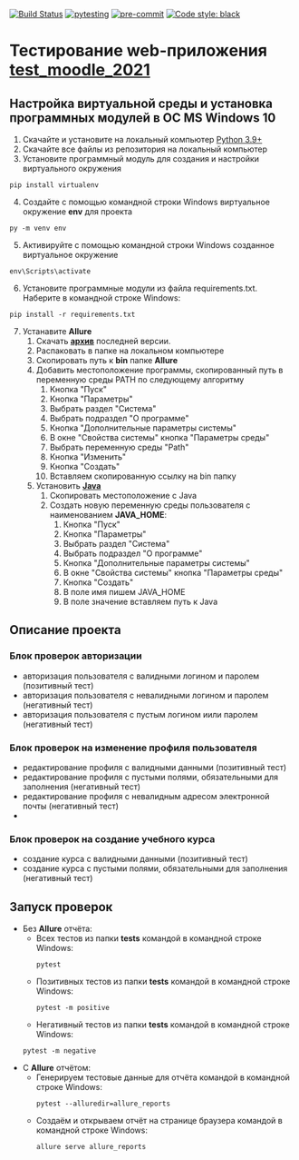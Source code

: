 [![Build Status](https://app.travis-ci.com/and-buk/ui-moodle-test.svg?branch=main)](https://app.travis-ci.com/and-buk/ui-moodle-test)
[![pytesting](https://github.com/and-buk/ui-moodle-test/actions/workflows/python-app.yml/badge.svg)](https://github.com/and-buk/ui-moodle-test/actions/workflows/python-app.yml)
[![pre-commit](https://img.shields.io/badge/pre--commit-enabled-brightgreen?logo=pre-commit&logoColor=white)](https://github.com/pre-commit/pre-commit)
[![Code style: black](https://img.shields.io/badge/code%20style-black-000000.svg)](https://github.com/psf/black)

# Тестирование web-приложения [test_moodle_2021](https://qacoursemoodle.innopolis.university/)

## Настройка виртуальной среды и установка программных модулей в OC MS Windows 10

1. Скачайте и установите на локальный компьютер [Python 3.9+](https://www.python.org/)
2. Скачайте все файлы из репозитория на локальный компьютер
3. Установите программный модуль для создания и настройки виртуального окружения
```
pip install virtualenv
```
4. Создайте с помощью командной строки Windows виртуальное окружение **env** для проекта
```
py -m venv env
```
5. Активируйте с помощью командной строки Windows созданное виртуальное окружение
```
env\Scripts\activate
```
6. Установите программные модули из файла requirements.txt. Наберите в командной строке Windows:
```
pip install -r requirements.txt
```
7. Устанавите **Allure**
   1. Скачать [**архив**](https://repo.maven.apache.org/maven2/io/qameta/allure/allure-commandline/) последней версии.
   2. Распаковать в папке на локальном компьютере
   3. Скопировать путь к **bin** папке **Allure**
   4. Добавить местоположение программы, скопированный путь в переменную среды PATH по следующему алгоритму
      1. Кнопка "Пуск"
      2. Кнопка "Параметры"
      3. Выбрать раздел "Система"
      4. Выбрать подраздел "О программе"
      5. Кнопка "Дополнительные параметры системы"
      6. В окне "Свойства системы" кнопка "Параметры среды"
      7. Выбрать переменную среды "Path"
      8. Кнопка "Изменить"
      9. Кнопка "Создать"
      10. Вставляем скопированную ссылку на bin папку
   5. Установить [**Java**](https://www.java.com/ru/download/help/windows_manual_download.html)
      1. Скопировать местоположение с Java
      2. Создать новую переменную среды пользователя с наименованием **JAVA_HOME**:
         1. Кнопка "Пуск"
         2. Кнопка "Параметры"
         3. Выбрать раздел "Система"
         4. Выбрать подраздел "О программе"
         5. Кнопка "Дополнительные параметры системы"
         6. В окне "Свойства системы" кнопка "Параметры среды"
         7. Кнопка "Создать"
         8. В поле имя пишем JAVA_HOME
         9. В поле значение вставляем путь к Java

## Описание проекта

### Блок проверок авторизации
- авторизация пользователя с валидными логином и паролем (позитивный тест)
- авторизация пользователя с невалидными логином и паролем (негативный тест)
- авторизация пользователя с пустым логином иили паролем (негативный тест)

### Блок проверок на изменение профиля пользователя
- редактирование профиля с валидными данными (позитивный тест)
- редактирование профиля с пустыми полями, обязательными для заполнения (негативный тест)
- редактирование профиля с невалидным адресом электронной почты (негативный тест)
-
### Блок проверок на создание учебного курса
- создание курса с валидными данными (позитивный тест)
- создание курса с пустыми полями, обязательными для заполнения (негативный тест)

## Запуск проверок

- Без **Allure** отчёта:
  - Всех тестов из папки **tests** командой в командной строке Windows:
    ```
    pytest
    ```
  - Позитивных тестов из папки **tests** командой в командной строке Windows:
    ```
    pytest -m positive
    ```
  -    Негативный тестов из папки **tests** командой в командной строке Windows:
    ```
    pytest -m negative
    ```
- C **Allure** отчётом:
  - Генерируем тестовые данные для отчёта командой в командной строке Windows:
      ```
      pytest --alluredir=allure_reports
      ```
  - Создаём и открываем отчёт на странице браузера командой в командной строке Windows:
      ```
      allure serve allure_reports
      ```
